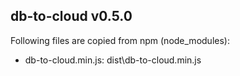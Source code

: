 ## db-to-cloud v0.5.0

Following files are copied from npm (node_modules):

* db-to-cloud.min.js: dist\db-to-cloud.min.js
